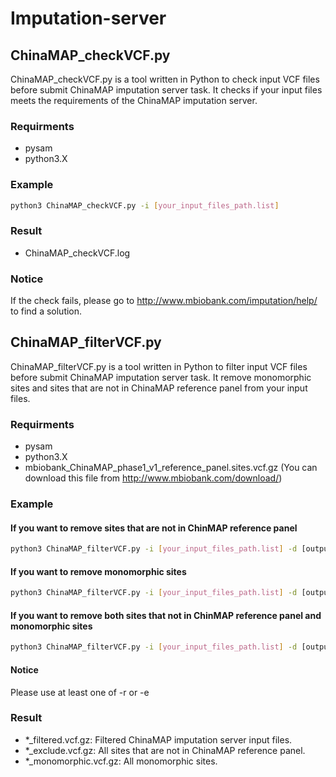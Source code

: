# Imputation-server

## ChinaMAP_checkVCF.py
ChinaMAP_checkVCF.py is a tool written in Python to check input VCF files before submit ChinaMAP imputation server task. It checks if your input files meets the requirements of the ChinaMAP imputation server.

### Requirments

* pysam
* python3.X

### Example

```bash
python3 ChinaMAP_checkVCF.py -i [your_input_files_path.list]
```

### Result
* ChinaMAP_checkVCF.log

### Notice
If the check fails, please go to http://www.mbiobank.com/imputation/help/ to find a solution.

## ChinaMAP_filterVCF.py
ChinaMAP_filterVCF.py is a tool written in Python to filter input VCF files before submit ChinaMAP imputation server task. It remove monomorphic sites and sites that are not in ChinaMAP reference panel from your input files.

### Requirments

* pysam
* python3.X
* mbiobank_ChinaMAP_phase1_v1_reference_panel.sites.vcf.gz (You can download this file from http://www.mbiobank.com/download/)

### Example

#### If you want to remove sites that are not in ChinMAP reference panel

```bash
python3 ChinaMAP_filterVCF.py -i [your_input_files_path.list] -d [output dir name] -r [path of mbiobank_ChinaMAP_phase1_v1_reference_panel.sites.vcf.gz]
```

#### If you want to remove monomorphic sites

```bash
python3 ChinaMAP_filterVCF.py -i [your_input_files_path.list] -d [output dir name] -e
```

#### If you want to remove both sites that not in ChinMAP reference panel and monomorphic sites

```bash
python3 ChinaMAP_filterVCF.py -i [your_input_files_path.list] -d [output dir name] -r [path of mbiobank_ChinaMAP_phase1_v1_reference_panel.sites.vcf.gz] -e
```

#### Notice

Please use at least one of -r or -e

### Result

* *_filtered.vcf.gz: Filtered ChinaMAP imputation server input files.
* *_exclude.vcf.gz: All sites that are not in ChinaMAP reference panel.
* *_monomorphic.vcf.gz: All monomorphic sites.